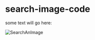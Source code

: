 # search-image-code

some text will go here:

![SearchAnImage](https://github.com/user-attachments/assets/c0bd51b0-bb62-48fc-aa78-cf2d4e643986)
